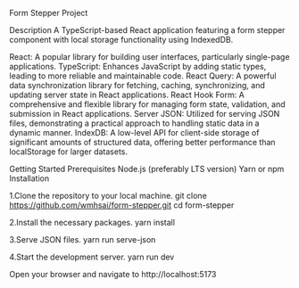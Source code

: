 Form Stepper Project

Description
A TypeScript-based React application featuring a form stepper component with local storage functionality using IndexedDB.

React: A popular library for building user interfaces, particularly single-page applications.
TypeScript: Enhances JavaScript by adding static types, leading to more reliable and maintainable code.
React Query: A powerful data synchronization library for fetching, caching, synchronizing, and updating server state in React applications.
React Hook Form: A comprehensive and flexible library for managing form state, validation, and submission in React applications.
Server JSON: Utilized for serving JSON files, demonstrating a practical approach to handling static data in a dynamic manner.
IndexDB: A low-level API for client-side storage of significant amounts of structured data, offering better performance than localStorage for larger datasets.

Getting Started
Prerequisites
Node.js (preferably LTS version)
Yarn or npm
Installation

1.Clone the repository to your local machine.
git clone https://github.com/wmhsai/form-stepper.git
cd form-stepper

2.Install the necessary packages.
yarn install

3.Serve JSON files.
yarn run serve-json

4.Start the development server.
yarn run dev

Open your browser and navigate to http://localhost:5173
